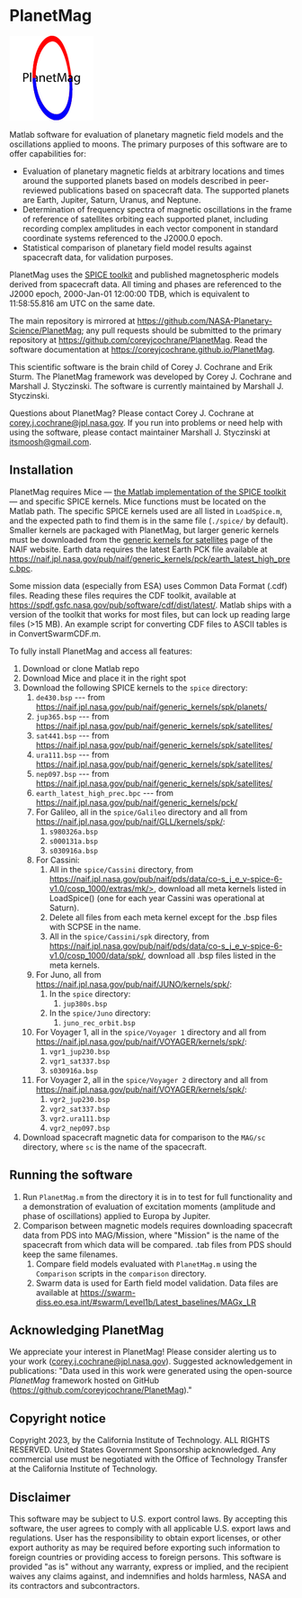 # PlanetMag
![PlanetMag logo](misc/PlanetMag_logoDocs.png)

Matlab software for evaluation of planetary magnetic field models and the oscillations applied to moons. The primary purposes of this software are to offer capabilities for:
* Evaluation of planetary magnetic fields at arbitrary locations and times around the supported planets based on models described in peer-reviewed publications based on spacecraft data. The supported planets are Earth, Jupiter, Saturn, Uranus, and Neptune.
* Determination of frequency spectra of magnetic oscillations in the frame of reference of satellites orbiting each supported planet, including recording complex amplitudes in each vector component in standard coordinate systems referenced to the J2000.0 epoch.
* Statistical comparison of planetary field model results against spacecraft data, for validation purposes.

PlanetMag uses the [SPICE toolkit](https://naif.jpl.nasa.gov/naif/toolkit.html) and published magnetospheric models derived from spacecraft data. All timing and phases are referenced to the J2000 epoch, 2000-Jan-01 12:00:00 TDB, which is equivalent to 11:58:55.816 am UTC on the same date.

The main repository is mirrored at <https://github.com/NASA-Planetary-Science/PlanetMag>; any pull requests should be submitted to the primary repository at <https://github.com/coreyjcochrane/PlanetMag>. Read the software documentation at <https://coreyjcochrane.github.io/PlanetMag>.

This scientific software is the brain child of Corey J. Cochrane and Erik Sturm. The PlanetMag framework was developed by Corey J. Cochrane and Marshall J. Styczinski. The software is currently maintained by Marshall J. Styczinski.

Questions about PlanetMag? Please contact Corey J. Cochrane at corey.j.cochrane@jpl.nasa.gov. If you run into problems or need help with using the software, please contact maintainer Marshall J. Styczinski at itsmoosh@gmail.com.

## Installation
PlanetMag requires Mice — [the Matlab implementation of the SPICE toolkit](https://naif.jpl.nasa.gov/naif/toolkit_MATLAB.html) — and specific SPICE kernels. Mice functions must be located on the Matlab path. The specific SPICE kernels used are all listed in `LoadSpice.m`, and the expected path to find them is in the same file (`./spice/` by default). Smaller kernels are packaged with PlanetMag, but larger generic kernels must be downloaded from the [generic kernels for satellites](https://naif.jpl.nasa.gov/pub/naif/generic_kernels/spk/satellites/) page of the NAIF website. Earth data requires the latest Earth PCK file available at <https://naif.jpl.nasa.gov/pub/naif/generic_kernels/pck/earth_latest_high_prec.bpc>.

Some mission data (especially from ESA) uses Common Data Format (.cdf) files. Reading these files requires the CDF toolkit, available at <https://spdf.gsfc.nasa.gov/pub/software/cdf/dist/latest/>. Matlab ships with a version of the toolkit that works for most files, but can lock up reading large files (>15 MB). An example script for converting CDF files to ASCII tables is in ConvertSwarmCDF.m.

To fully install PlanetMag and access all features:
1. Download or clone Matlab repo
1. Download Mice and place it in the right spot
1. Download the following SPICE kernels to the ``spice`` directory:
   1. ``de430.bsp`` --- from <https://naif.jpl.nasa.gov/pub/naif/generic_kernels/spk/planets/>
   1. ``jup365.bsp`` --- from <https://naif.jpl.nasa.gov/pub/naif/generic_kernels/spk/satellites/>
   1. ``sat441.bsp`` --- from <https://naif.jpl.nasa.gov/pub/naif/generic_kernels/spk/satellites/>
   1. ``ura111.bsp`` --- from <https://naif.jpl.nasa.gov/pub/naif/generic_kernels/spk/satellites/>
   1. ``nep097.bsp`` --- from <https://naif.jpl.nasa.gov/pub/naif/generic_kernels/spk/satellites/>
   1. ``earth_latest_high_prec.bpc`` --- from <https://naif.jpl.nasa.gov/pub/naif/generic_kernels/pck/>
   1. For Galileo, all in the ``spice/Galileo`` directory and all from <https://naif.jpl.nasa.gov/pub/naif/GLL/kernels/spk/>:
         1. ``s980326a.bsp``
         1. ``s000131a.bsp``
         1. ``s030916a.bsp``
   1. For Cassini:
      1. All in the ``spice/Cassini`` directory, from https://naif.jpl.nasa.gov/pub/naif/pds/data/co-s_j_e_v-spice-6-v1.0/cosp_1000/extras/mk/>, download all meta kernels listed in LoadSpice() (one for each year Cassini was operational at Saturn).
      1. Delete all files from each meta kernel except for the .bsp files with SCPSE in the name. 
      1. All in the ``spice/Cassini/spk`` directory, from <https://naif.jpl.nasa.gov/pub/naif/pds/data/co-s_j_e_v-spice-6-v1.0/cosp_1000/data/spk/>, download all .bsp files listed in the meta kernels.
   1. For Juno, all from <https://naif.jpl.nasa.gov/pub/naif/JUNO/kernels/spk/>:
         1. In the ``spice`` directory:
            1.  ``jup380s.bsp``
         1. In the ``spice/Juno`` directory:
            1.  ``juno_rec_orbit.bsp``
   1. For Voyager 1, all in the ``spice/Voyager 1`` directory and all from <https://naif.jpl.nasa.gov/pub/naif/VOYAGER/kernels/spk/>:
         1. ``vgr1_jup230.bsp``
         1. ``vgr1_sat337.bsp``
         1. ``s030916a.bsp``
   1. For Voyager 2, all in the ``spice/Voyager 2`` directory and all from <https://naif.jpl.nasa.gov/pub/naif/VOYAGER/kernels/spk/>:
         1. ``vgr2_jup230.bsp``
         1. ``vgr2_sat337.bsp``
         1. ``vgr2.ura111.bsp``
         1. ``vgr2_nep097.bsp``
1. Download spacecraft magnetic data for comparison to the ``MAG/sc`` directory, where ``sc`` is the name of the spacecraft.

## Running the software
1. Run `PlanetMag.m` from the directory it is in to test for full functionality and a demonstration of evaluation of excitation moments (amplitude and phase of oscillations) applied to Europa by Jupiter.
1. Comparison between magnetic models requires downloading spacecraft data from PDS into MAG/Mission, where "Mission" is the name of the spacecraft from which data will be compared. .tab files from PDS should keep the same filenames. 
    1. Compare field models evaluated with `PlanetMag.m` using the `Comparison` scripts in the `comparison` directory.
    1. Swarm data is used for Earth field model validation. Data files are available at <https://swarm-diss.eo.esa.int/#swarm/Level1b/Latest_baselines/MAGx_LR>

## Acknowledging PlanetMag
We appreciate your interest in PlanetMag! Please consider alerting us to your work (corey.j.cochrane@jpl.nasa.gov). Suggested acknowledgement in publications: "Data used in this work were generated using the open-source _PlanetMag_ framework hosted on GitHub (<https://github.com/coreyjcochrane/PlanetMag>)."

## Copyright notice
Copyright 2023, by the California Institute of Technology. ALL RIGHTS RESERVED. United States Government Sponsorship acknowledged. Any commercial use must be negotiated with the Office of Technology Transfer at the California Institute of Technology.

## Disclaimer
This software may be subject to U.S. export control laws. By accepting this software, the user agrees to comply with all applicable U.S. export laws and regulations. User has the responsibility to obtain export licenses, or other export authority as may be required before exporting such information to foreign countries or providing access to foreign persons. This software is provided "as is" without any warranty, express or implied, and the recipient waives any claims against, and indemnifies and holds harmless, NASA and its contractors and subcontractors.
